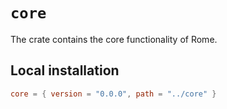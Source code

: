 # `core`

The crate contains the core functionality of Rome.

## Local installation

```toml
core = { version = "0.0.0", path = "../core" }
```
